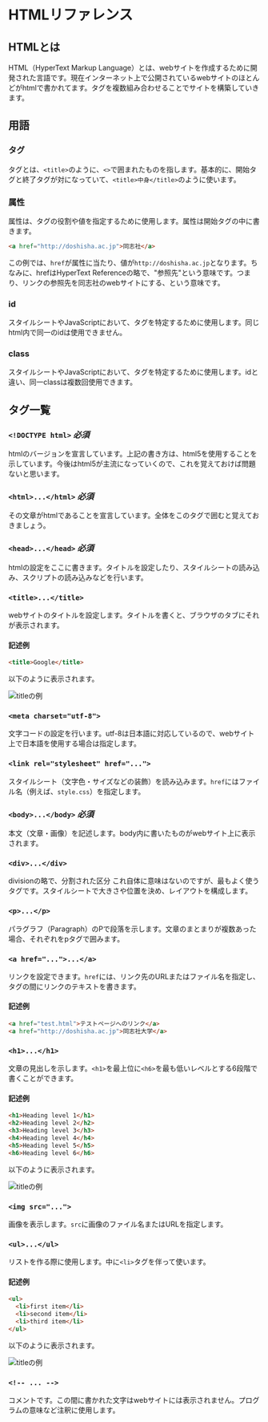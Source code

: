 # HTMLリファレンス
## HTMLとは

HTML（HyperText Markup Language）とは、webサイトを作成するために開発された言語です。現在インターネット上で公開されているwebサイトのほとんどがhtmlで書かれてます。タグを複数組み合わせることでサイトを構築していきます。

## 用語

### タグ

タグとは、`<title>`のように、`<>`で囲まれたものを指します。基本的に、開始タグと終了タグが対になっていて、`<title>中身</title>`のように使います。

### 属性

属性は、タグの役割や値を指定するために使用します。属性は開始タグの中に書きます。

```html
<a href="http://doshisha.ac.jp">同志社</a>
```

この例では、`href`が属性に当たり、値が`http://doshisha.ac.jp`となります。ちなみに、hrefはHyperText Referenceの略で、"参照先"という意味です。つまり、リンクの参照先を同志社のwebサイトにする、という意味です。

### id

スタイルシートやJavaScriptにおいて、タグを特定するために使用します。同じhtml内で同一のidは使用できません。

### class

スタイルシートやJavaScriptにおいて、タグを特定するために使用します。idと違い、同一classは複数回使用できます。

## タグ一覧

### `<!DOCTYPE html>` *必須*

htmlのバージョンを宣言しています。上記の書き方は、html5を使用することを示しています。今後はhtml5が主流になっていくので、これを覚えておけば問題ないと思います。

### `<html>...</html>` *必須*

その文章がhtmlであることを宣言しています。全体をこのタグで囲むと覚えておきましょう。

### `<head>...</head>` *必須*

htmlの設定をここに書きます。タイトルを設定したり、スタイルシートの読み込み、スクリプトの読み込みなどを行います。

### `<title>...</title>`

webサイトのタイトルを設定します。タイトルを書くと、ブラウザのタブにそれが表示されます。

#### 記述例

```html
<title>Google</title>
```

以下のように表示されます。

![titleの例](images/html_reference/title.png)

### `<meta charset="utf-8">`

文字コードの設定を行います。utf-8は日本語に対応しているので、webサイト上で日本語を使用する場合は指定します。

### `<link rel="stylesheet" href="...">`

スタイルシート（文字色・サイズなどの装飾）を読み込みます。`href`にはファイル名（例えば、`style.css`）を指定します。

### `<body>...</body>` *必須*

本文（文章・画像）を記述します。body内に書いたものがwebサイト上に表示されます。

### `<div>...</div>`

divisionの略で、分割された区分
これ自体に意味はないのですが、最もよく使うタグです。スタイルシートで大きさや位置を決め、レイアウトを構成します。

### `<p>...</p>`

パラグラフ（Paragraph）のPで段落を示します。文章のまとまりが複数あった場合、それぞれをpタグで囲みます。

### `<a href="...">...</a>`

リンクを設定できます。`href`には、リンク先のURLまたはファイル名を指定し、タグの間にリンクのテキストを書きます。

#### 記述例

```html
<a href="test.html">テストページへのリンク</a>
<a href="http://doshisha.ac.jp">同志社大学</a>
```

### `<h1>...</h1>`

文章の見出しを示します。`<h1>`を最上位に`<h6>`を最も低いレベルとする6段階で書くことができます。

#### 記述例

```html
<h1>Heading level 1</h1>
<h2>Heading level 2</h2>
<h3>Heading level 3</h3>
<h4>Heading level 4</h4>
<h5>Heading level 5</h5>
<h6>Heading level 6</h6>
```

以下のように表示されます。

![titleの例](images/html_reference/hx.png)

### `<img src="...">`

画像を表示します。`src`に画像のファイル名またはURLを指定します。

### `<ul>...</ul>`


リストを作る際に使用します。中に`<li>`タグを伴って使います。

#### 記述例

```html
<ul>
  <li>first item</li>
  <li>second item</li>
  <li>third item</li>
</ul>
```

以下のように表示されます。

![titleの例](images/html_reference/list.png)

### `<!-- ... -->`

コメントです。この間に書かれた文字はwebサイトには表示されません。プログラムの意味など注釈に使用します。


